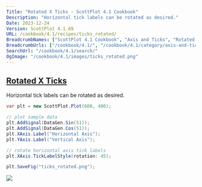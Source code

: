 ```yaml
---
Title: "Rotated X Ticks - ScottPlot 4.1 Cookbook"
Description: "Horizontal tick labels can be rotated as desired."
Date: 2023-12-24
Version: ScottPlot 4.1.69
URL: /cookbook/4.1/recipes/ticks_rotated/
BreadcrumbNames: ["ScottPlot 4.1 Cookbook", "Axis and Ticks", "Rotated X Ticks"]
BreadcrumbUrls: ["/cookbook/4.1/", "/cookbook/4.1/category/axis-and-ticks", "/cookbook/4.1/recipes/ticks_rotated/"]
SearchUrl: "/cookbook/4.1/search/"
OgImage: "/cookbook/4.1/images/ticks_rotated.png"
---
```


<h2><a id='rotated-x-ticks' href='/cookbook/4.1/recipes/ticks_rotated/'>Rotated X Ticks</a></h2>

Horizontal tick labels can be rotated as desired.

```cs
var plt = new ScottPlot.Plot(600, 400);

// plot sample data
plt.AddSignal(DataGen.Sin(51));
plt.AddSignal(DataGen.Cos(51));
plt.XAxis.Label("Horizontal Axis");
plt.YAxis.Label("Vertical Axis");

// rotate horizontal axis tick labels
plt.XAxis.TickLabelStyle(rotation: 45);

plt.SaveFig("ticks_rotated.png");
```

<img src='../../images/ticks_rotated.png' class='d-block mx-auto my-5' />


